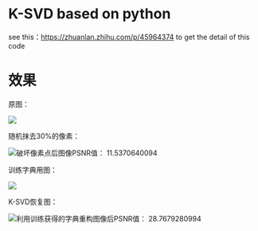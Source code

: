 # K-SVD based on python
see this：https://zhuanlan.zhihu.com/p/45964374 to get the detail of this code

 # 效果
 原图：
 
  ![](https://pic4.zhimg.com/80/v2-86b4a423146e07254a439337e3e62663_hd.jpg)
  
  随机抹去30%的像素：
  
  ![破坏像素点后图像PSNR值： 11.5370640094](https://pic4.zhimg.com/80/v2-eb893bc960f506b6c39c4297dba316ff_hd.jpg)
  
  
  训练字典用图：
  
  ![](https://pic1.zhimg.com/80/v2-72e231ba67c7159c8edc75fede0f0c10_hd.jpg)
  
  
  K-SVD恢复图：
  
  ![利用训练获得的字典重构图像后PSNR值： 28.7679280994](https://pic2.zhimg.com/80/v2-d3b627a096fdf38006714479a7a041b5_hd.jpg)
  
  
